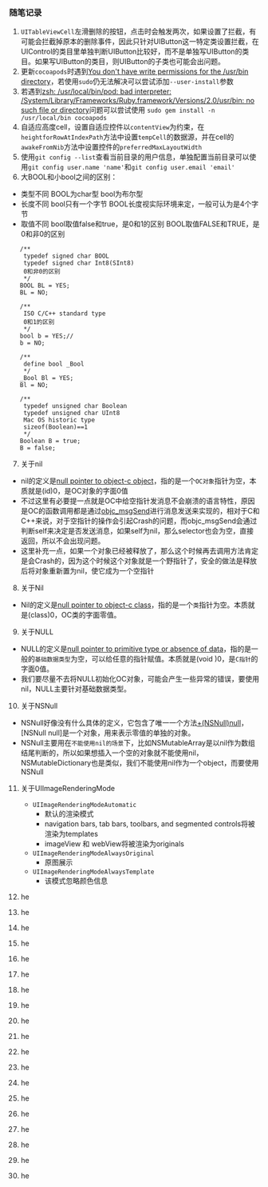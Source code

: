 ### 随笔记录

1. `UITableViewCell`左滑删除的按钮，点击时会触发两次，如果设置了拦截，有可能会拦截掉原本的删除事件，因此只针对UIButton这一特定类设置拦截，在UIControl的类目里单独判断UIButton比较好，而不是单独写UIButton的类目。如果写UIButton的类目，则UIButton的子类也可能会出问题。
2. 更新`cocoapods`时遇到[You don't have write permissions for the /usr/bin directory]()，若使用`sudo`仍无法解决可以尝试添加`--user-install`参数
3. 若遇到[zsh: /usr/local/bin/pod: bad interpreter: /System/Library/Frameworks/Ruby.framework/Versions/2.0/usr/bin: no such file or directory]()问题可以尝试使用
`sudo gem install -n /usr/local/bin cocoapods`
4. 自适应高度cell，设置自适应控件以`contentView`为约束，在`heightforRowAtIndexPath`方法中设置`tempCell`的数据源，并在cell的`awakeFromNib`方法中设置控件的`preferredMaxLayoutWidth`
5. 使用`git config --list`查看当前目录的用户信息，单独配置当前目录可以使用`git config user.name 'name'`和`git config user.email 'email'`
6. 大BOOL和小bool之间的区别： 

 * 类型不同 
BOOL为char型 
bool为布尔型 
 * 长度不同 
bool只有一个字节 
BOOL长度视实际环境来定，一般可认为是4个字节 
 * 取值不同 
bool取值false和true，是0和1的区别 
BOOL取值FALSE和TRUE，是0和非0的区别 

 ```
    /**
     typedef signed char BOOL
     typedef signed char Int8(SInt8)
     0和非0的区别
     */
    BOOL BL = YES;
    BL = NO;
    
    /**
     ISO C/C++ standard type
     0和1的区别
     */
    bool b = YES;//
    b = NO;
    
    /**
     define bool _Bool
     */
    _Bool Bl = YES;
    Bl = NO;
    
    /**
     typedef unsigned char Boolean
     typedef unsigned char UInt8
     Mac OS historic type
     sizeof(Boolean)==1
     */
    Boolean B = true;
    B = false;
```
7. 关于nil
 * nil的定义是[null pointer to object-c object]()，指的是一个`OC对象`指针为空，本质就是(id)0，是OC对象的字面0值
 * 不过这里有必要提一点就是OC中给空指针发消息不会崩溃的语言特性，原因是OC的函数调用都是通过[objc_msgSend]()进行消息发送来实现的，相对于C和C++来说，对于空指针的操作会引起Crash的问题，而objc_msgSend会通过判断self来决定是否发送消息，如果self为nil，那么selector也会为空，直接返回，所以不会出现问题。
 * 这里补充一点，如果一个对象已经被释放了，那么这个时候再去调用方法肯定是会Crash的，因为这个时候这个对象就是一个野指针了，安全的做法是释放后将对象重新置为nil，使它成为一个空指针
8. 关于Nil
 * Nil的定义是[null pointer to object-c class]()，指的是一个`类`指针为空。本质就是(class)0，OC类的字面零值。
9. 关于NULL
 * NULL的定义是[null pointer to primitive type or absence of data]()，指的是一般的`基础数据类型`为空，可以给任意的指针赋值。本质就是(void )0，是`C指针`的字面0值。
 * 我们要尽量不去将NULL初始化OC对象，可能会产生一些异常的错误，要使用nil，NULL主要针对基础数据类型。
10. 关于NSNull
 * NSNull好像没有什么具体的定义，它包含了唯一一个方法[+(NSNull)null]()，[NSNull null]是一个对象，用来表示零值的单独的对象。
 * NSNull主要用在`不能使用nil的场景`下，比如NSMutableArray是以nil作为数组结尾判断的，所以如果想插入一个空的对象就不能使用nil，NSMutableDictionary也是类似，我们不能使用nil作为一个object，而要使用NSNull
11. 关于UIImageRenderingMode
    * `UIImageRenderingModeAutomatic`
    	* 默认的渲染模式
    	* navigation bars, tab bars, toolbars, and segmented controls将被渲染为templates
    	* imageView 和 webView将被渲染为originals
    * `UIImageRenderingModeAlwaysOriginal`
    	* 原图展示
    * `UIImageRenderingModeAlwaysTemplate`
    	* 该模式忽略颜色信息

12. he
13. he
14. he
15. he
16. he
17. he
18. he
19. he
20. he
21. he
22. he
23. he
24. he
25. he
26. he
27. he
28. he
29. he
30. he